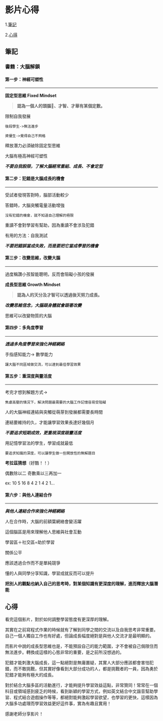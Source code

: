 # 影片心得

1.[筆記](#筆記)

2.[心得](#心得)

## 筆記

### 書籍：大腦解鎖

#### 第一步：神經可塑性

---

**固定型思維 Fixed Mindset**

>**認為一個人的頭腦、才智、才華有某個定數。**

限制自我發展

    後段學生->無法進步

    資優生->覺得自己不夠格

釋放潛力必須破除固定型思維

大腦有極高神經可塑性

_***不要自我設限，了解大腦經常重組、成長、不會定型***_

#### 第二步：犯錯是大腦成長的機會

---

受試者發現答對時，腦部活動較少

答錯時，大腦突觸電量活動增強

    沒有犯錯的機會，就不知道自己理解的極限

重讀不會對學習有幫助，因為重讀不會涉及犯錯

有用的方法：自我測試

_***不要把錯誤當成失敗，而是要把它當成學習的機會***_

#### 第三步：改變思維，改變大腦

---

過度稱讚小孩智能聰明，反而會阻礙小孩的發展

**成長型思維 Growth Mindset**

>**認為人的天分及才智可以透過後天努力成長。**

_***改變思維信念，大腦跟身體就會跟著改變***_

思維可以改變物質的大腦

#### 第四步：多角度學習

---

_***透過多角度學習來強化神經網絡***_

手指感知能力-> 數學能力

    讓大腦不同區域做交流，可以達到最佳學習效果

#### 第五步：重深度與靈活度

---

考完才想到解題方式->

    焦慮高壓的情況下，解決問題最需要的大腦工作記憶容易受阻礙

人的大腦神經連結與突觸從萌芽到發展都需要長時間

連結要維持的久，才能讓學習效果長達好幾個月

_***不要追求短期成效，更重視深度跟靈活度***_

用記憶學習法的學生，學習成就最低

    要追求知識的深度，可以讓學生做一些開放性的無解題目

**考拉茲猜想**（好酷！！）

偶數除以二 奇數乘以三再加一

ex: 10 5 16 8 4 2 1 4 2 1...

#### 第六步：與他人連結合作

---

_***與他人連結合作來強化神經網絡***_

人在合作時，大腦的前額葉網絡會變活躍

這個腦區是用來理解他人思維與社會互動

學習區＋社交區=助於學習

關係公平

應該透過合作而不是單純競爭

懂的人與同學分享知識，學習成就反而可以提升

**把別人的觀點也納入自己的思考時，對某個知識有更深度的理解，進而釋放大腦潛能**

## 心得

看完這個影片，對於如何調整學習態度有更深厚的理解。

其實在之前寫程式作業的時候就有了解到同學之間的交流以及自我思考非常重要。自己一個人獨自工作也有好處，但論成長幅度絕對是與他人交流才是最明顯的。

而影片中說的成長型思維也是，不能預設自己的能力範圍，才不會被自己侷限住而無法進步。轉換成這樣的心態非常的重要，是之前所沒想過的。

犯錯才能刺激大腦成長，這一點絕對是無庸置疑，其實人大部分應該都會害怕犯錯，而不敢挑戰，但其實好像看到大部分成功的人，都是挑戰者的一員，因為勇於犯錯才能夠有極大的成長。

對於結合大腦多區的活動進行，才能夠提升學習效益這點，非常贊同！常常在一個科目或領域感到疲乏的時候，看到新穎的學習方式，例如英文結合中文諧音幫助學習、程式結合遊戲操作等等，都絕對能夠激起學習欲望，也學習的更快，這樣因為大腦多功處理而學習效益更好這件事，實為有趣且實用！

感謝老師分享影片！